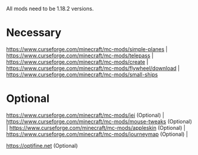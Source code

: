 All mods need to be 1.18.2 versions.

# Necessary

https://www.curseforge.com/minecraft/mc-mods/simple-planes | 
https://www.curseforge.com/minecraft/mc-mods/telepass | 
https://www.curseforge.com/minecraft/mc-mods/create | 
https://www.curseforge.com/minecraft/mc-mods/flywheel/download | 
https://www.curseforge.com/minecraft/mc-mods/small-ships 

# Optional

https://www.curseforge.com/minecraft/mc-mods/jei (Optional) | 
https://www.curseforge.com/minecraft/mc-mods/mouse-tweaks (Optional) | 
https://www.curseforge.com/minecraft/mc-mods/appleskin (Optional) | 
https://www.curseforge.com/minecraft/mc-mods/journeymap (Optional) | 

https://optifine.net (Optional)
